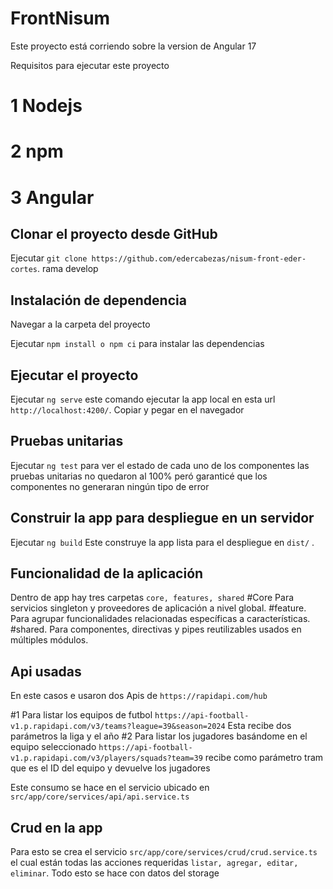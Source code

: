 # FrontNisum
Este proyecto está corriendo sobre la version de Angular 17

Requisitos para ejecutar este proyecto

# 1 Nodejs 
# 2 npm
# 3 Angular

## Clonar el proyecto desde GitHub

Ejecutar `git clone https://github.com/edercabezas/nisum-front-eder-cortes`. rama develop

## Instalación de dependencia

Navegar a la carpeta del proyecto

Ejecutar `npm install o npm ci` para instalar las dependencias

## Ejecutar el proyecto

Ejecutar `ng serve` este comando ejecutar la app local en esta url `http://localhost:4200/`. Copiar y pegar en el navegador


## Pruebas unitarias 

Ejecutar `ng test` para ver el estado de cada uno de los componentes las pruebas unitarias no quedaron al 100% peró garanticé que los componentes no generaran ningún tipo de error


## Construir la app para despliegue en un servidor 

Ejecutar `ng build` Este construye la app lista para el despliegue en   `dist/` .

## Funcionalidad de la aplicación

Dentro de app hay tres carpetas `core, features, shared`
#Core Para servicios singleton y proveedores de aplicación a nivel global.
#feature. Para agrupar funcionalidades relacionadas específicas a características.
#shared. Para componentes, directivas y pipes reutilizables usados en múltiples módulos.


## Api usadas
En este casos e usaron dos Apis de `https://rapidapi.com/hub`

#1 Para listar los equipos de futbol `https://api-football-v1.p.rapidapi.com/v3/teams?league=39&season=2024` Esta recibe dos parámetros la liga y el año
#2 Para listar los jugadores basándome en el equipo seleccionado  `https://api-football-v1.p.rapidapi.com/v3/players/squads?team=39` recibe como parámetro tram que es el ID del equipo y devuelve los jugadores

Este consumo se hace en el servicio ubicado en `src/app/core/services/api/api.service.ts` 


## Crud en la app

Para esto se crea el servicio `src/app/core/services/crud/crud.service.ts` el cual están todas las acciones requeridas `listar, agregar, editar, eliminar`. Todo esto se hace con datos del storage




